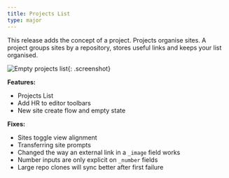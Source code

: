 ```yaml
---
title: Projects List
type: major
---
```


This release adds the concept of a project. Projects organise sites. A project groups sites by a repository, stores useful links and keeps your list organised.

![Empty projects list](/uploads/projects-list.png){: .screenshot}

**Features:**

* Projects List
* Add HR to editor toolbars
* New site create flow and empty state

**Fixes:**

* Sites toggle view alignment
* Transferring site prompts
* Changed the way an external link in a `_image` field works
* Number inputs are only explicit on `_number` fields
* Large repo clones will sync better after first failure